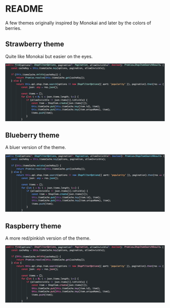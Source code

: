 # README

A few themes originally inspired by Monokai and later by the colors of berries.

## Strawberry theme
Quite like Monokai but easier on the eyes.

![Strawberry theme](images/strawberry-code.png)

## Blueberry theme
A bluer version of the theme.

![Blueberry theme](images/blueberry-code.png)

## Raspberry theme
A more red/pinkish version of the theme.

![Raspberry theme](images/raspberry-code.png)